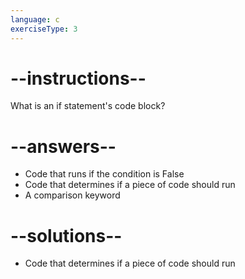 ```yaml
---
language: c
exerciseType: 3
---
```


# --instructions--

What is an if statement's code block?

# --answers--

- Code that runs if the condition is False
- Code that determines if a piece of code should run
- A comparison keyword

# --solutions--

- Code that determines if a piece of code should run
